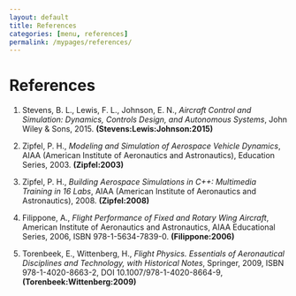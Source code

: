 ```yaml
---
layout: default
title: References
categories: [menu, references]
permalink: /mypages/references/
---
```


# References

1. Stevens, B. L., Lewis, F. L., Johnson, E. N.,
   *Aircraft Control and Simulation: Dynamics, Controls Design, and Autonomous Systems*,
    John Wiley & Sons, 2015.
    **(Stevens:Lewis:Johnson:2015)**

2. Zipfel, P. H.,
   *Modeling and Simulation of Aerospace Vehicle Dynamics*,
   AIAA (American Institute of Aeronautics and Astronautics), Education Series, 2003.
   **(Zipfel:2003)**

3. Zipfel, P. H.,
   *Building Aerospace Simulations in C++: Multimedia Training in 16 Labs*,
    AIAA (American Institute of Aeronautics and Astronautics), 2008.
    **(Zipfel:2008)**

4.  Filippone, A.,
    *Flight Performance of Fixed and Rotary Wing Aircraft*,
    American Institute of Aeronautics and Astronautics, AIAA Educational Series, 2006,
    ISBN 978-1-5634-7839-0. **(Filippone:2006)**

5.  Torenbeek, E., Wittenberg, H.,
    *Flight Physics. Essentials of Aeronautical Disciplines and Technology, with Historical Notes*,
    Springer, 2009,
    ISBN 978-1-4020-8663-2, DOI 10.1007/978-1-4020-8664-9,
    **(Torenbeek:Wittenberg:2009)**
